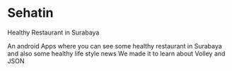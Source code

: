 # Sehatin
Healthy Restaurant in Surabaya

An android Apps where you can see some healthy restaurant in Surabaya and also some healthy life style news
We made it to learn about Volley and JSON

